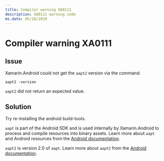 ```yaml
---
title: Compiler warning XA0111
description: XA0111 warning code
ms.date: 05/10/2019
---
```

# Compiler warning XA0111

## Issue

Xamarin.Android could not get the `aapt2` version via the command:

```
aapt2 -version
```

`aapt2` did not return an expected value.

## Solution

Try re-installing the android build-tools.

`aapt` is part of the Android SDK and is used internally by
Xamarin.Android to process and compile resources into binary assets.
Learn more about `aapt` and Android resources from the [Android
documentation][aapt].

`aapt2` is version 2.0 of `aapt`. Learn more about `aapt2` from the
[Android documentation][aapt2].

[aapt]: https://developer.android.com/guide/topics/resources/accessing-resources.html
[aapt2]: https://developer.android.com/studio/command-line/aapt2
